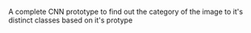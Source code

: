 A complete CNN prototype to find out the category of the image to it's distinct classes based on it's protype